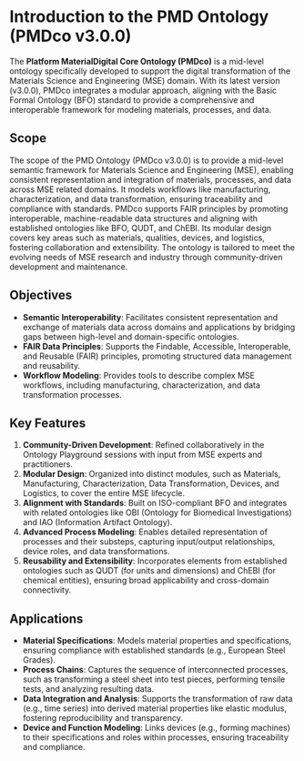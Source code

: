 # Introduction to the PMD Ontology (PMDco v3.0.0)  

The **Platform MaterialDigital Core Ontology (PMDco)** is a mid-level ontology specifically developed to support the digital transformation of the Materials Science and Engineering (MSE) domain. With its latest version (v3.0.0), PMDco integrates a modular approach, aligning with the Basic Formal Ontology (BFO) standard to provide a comprehensive and interoperable framework for modeling materials, processes, and data.

## Scope
The scope of the PMD Ontology (PMDco v3.0.0) is to provide a mid-level semantic framework for Materials Science and Engineering (MSE), enabling consistent representation and integration of materials, processes, and data across MSE related domains. It models workflows like manufacturing, characterization, and data transformation, ensuring traceability and compliance with standards. PMDco supports FAIR principles by promoting interoperable, machine-readable data structures and aligning with established ontologies like BFO, QUDT, and ChEBI. Its modular design covers key areas such as materials, qualities, devices, and logistics, fostering collaboration and extensibility. The ontology is tailored to meet the evolving needs of MSE research and industry through community-driven development and maintenance.

## Objectives  
- **Semantic Interoperability**: Facilitates consistent representation and exchange of materials data across domains and applications by bridging gaps between high-level and domain-specific ontologies.  
- **FAIR Data Principles**: Supports the Findable, Accessible, Interoperable, and Reusable (FAIR) principles, promoting structured data management and reusability.  
- **Workflow Modeling**: Provides tools to describe complex MSE workflows, including manufacturing, characterization, and data transformation processes.  

## Key Features  
1. **Community-Driven Development**: Refined collaboratively in the Ontology Playground sessions with input from MSE experts and practitioners.  
2. **Modular Design**: Organized into distinct modules, such as Materials, Manufacturing, Characterization, Data Transformation, Devices, and Logistics, to cover the entire MSE lifecycle.  
3. **Alignment with Standards**: Built on ISO-compliant BFO and integrates with related ontologies like OBI (Ontology for Biomedical Investigations) and IAO (Information Artifact Ontology).  
4. **Advanced Process Modeling**: Enables detailed representation of processes and their substeps, capturing input/output relationships, device roles, and data transformations.  
5. **Reusability and Extensibility**: Incorporates elements from established ontologies such as QUDT (for units and dimensions) and ChEBI (for chemical entities), ensuring broad applicability and cross-domain connectivity.

## Applications  
- **Material Specifications**: Models material properties and specifications, ensuring compliance with established standards (e.g., European Steel Grades).  
- **Process Chains**: Captures the sequence of interconnected processes, such as transforming a steel sheet into test pieces, performing tensile tests, and analyzing resulting data.  
- **Data Integration and Analysis**: Supports the transformation of raw data (e.g., time series) into derived material properties like elastic modulus, fostering reproducibility and transparency.  
- **Device and Function Modeling**: Links devices (e.g., forming machines) to their specifications and roles within processes, ensuring traceability and compliance.

